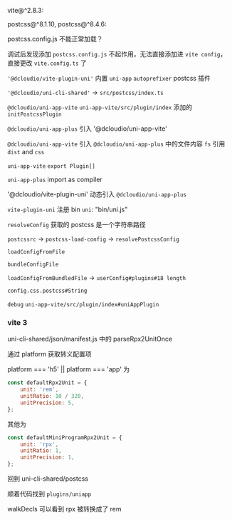 vite@^2.8.3:

postcss@^8.1.10, postcss@^8.4.6:

postcss.config.js 不能正常加载？

调试后发现添加 `postcss.config.js` 不起作用，无法直接添加进 `vite config`，直接更改 `vite.config.ts` 了

`'@dcloudio/vite-plugin-uni'` 内置 `uni-app` `autoprefixer` postcss 插件

`'@dcloudio/uni-cli-shared'` -> `src/postcss/index.ts`

`@dcloudio/uni-app-vite` `uni-app-vite/src/plugin/index` 添加的 `initPostcssPlugin`

`@dcloudio/uni-app-plus` 引入 '@dcloudio/uni-app-vite'

`@dcloudio/uni-app-vite` 引入 `@dcloudio/uni-app-plus` 中的文件内容 `fs` 引用 `dist` and `css`

`uni-app-vite` `export Plugin[]`

`uni-app-plus` import as compiler

'@dcloudio/vite-plugin-uni' 动态引入 `@dcloudio/uni-app-plus`

`vite-plugin-uni` 注册 bin `uni`: "bin/uni.js"

`resolveConfig` 获取的 postcss 是一个字符串路径

`postcssrc` -> `postcss-load-config` -> `resolvePostcssConfig`

`loadConfigFromFile`

`bundleConfigFile`

`loadConfigFromBundledFile` -> `userConfig#plugins#18 length`

`config.css.postcss#String`

`debug` `uni-app-vite/src/plugin/index#uniAppPlugin`

### vite 3

uni-cli-shared/json/manifest.js 中的 parseRpx2UnitOnce

通过 platform 获取转义配置项

platform === 'h5' || platform === 'app' 为

```js
const defaultRpx2Unit = {
    unit: 'rem',
    unitRatio: 10 / 320,
    unitPrecision: 5,
};
```

其他为

```js
const defaultMiniProgramRpx2Unit = {
    unit: 'rpx',
    unitRatio: 1,
    unitPrecision: 1,
};
```

回到 uni-cli-shared/postcss

顺着代码找到 `plugins/uniapp`

walkDecls 可以看到 rpx 被转换成了 rem

